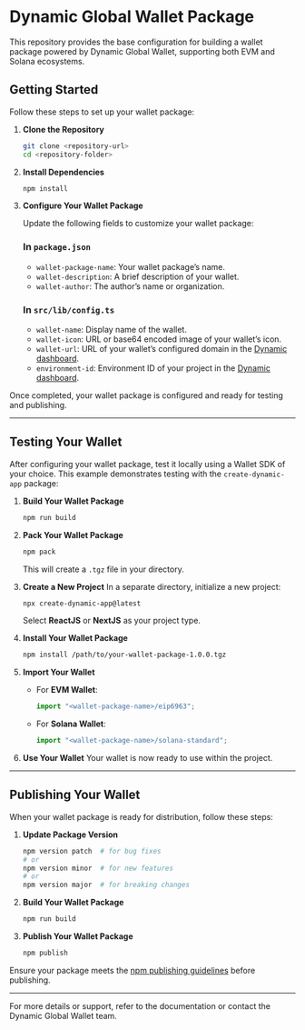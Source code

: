 # Dynamic Global Wallet Package

This repository provides the base configuration for building a wallet package powered by Dynamic Global Wallet, supporting both EVM and Solana ecosystems.

## Getting Started

Follow these steps to set up your wallet package:

1. **Clone the Repository**

   ```bash
   git clone <repository-url>
   cd <repository-folder>
   ```

2. **Install Dependencies**

   ```bash
   npm install
   ```

3. **Configure Your Wallet Package**

   Update the following fields to customize your wallet package:

   ### In `package.json`

   - `wallet-package-name`: Your wallet package’s name.
   - `wallet-description`: A brief description of your wallet.
   - `wallet-author`: The author’s name or organization.

   ### In `src/lib/config.ts`

   - `wallet-name`: Display name of the wallet.
   - `wallet-icon`: URL or base64 encoded image of your wallet’s icon.
   - `wallet-url`: URL of your wallet’s configured domain in the [Dynamic dashboard](https://app.dynamic.xyz/).
   - `environment-id`: Environment ID of your project in the [Dynamic dashboard](https://app.dynamic.xyz/).

Once completed, your wallet package is configured and ready for testing and publishing.

---

## Testing Your Wallet

After configuring your wallet package, test it locally using a Wallet SDK of your choice. This example demonstrates testing with the `create-dynamic-app` package:

1. **Build Your Wallet Package**

   ```bash
   npm run build
   ```

2. **Pack Your Wallet Package**

   ```bash
   npm pack
   ```

   This will create a `.tgz` file in your directory.

3. **Create a New Project**
   In a separate directory, initialize a new project:

   ```bash
   npx create-dynamic-app@latest
   ```

   Select **ReactJS** or **NextJS** as your project type.

4. **Install Your Wallet Package**

   ```bash
   npm install /path/to/your-wallet-package-1.0.0.tgz
   ```

5. **Import Your Wallet**

   - For **EVM Wallet**:

     ```javascript
     import "<wallet-package-name>/eip6963";
     ```

   - For **Solana Wallet**:
     ```javascript
     import "<wallet-package-name>/solana-standard";
     ```

6. **Use Your Wallet**
   Your wallet is now ready to use within the project.

---

## Publishing Your Wallet

When your wallet package is ready for distribution, follow these steps:

1. **Update Package Version**

   ```bash
   npm version patch  # for bug fixes
   # or
   npm version minor  # for new features
   # or
   npm version major  # for breaking changes
   ```

2. **Build Your Wallet Package**

   ```bash
   npm run build
   ```

3. **Publish Your Wallet Package**
   ```bash
   npm publish
   ```

Ensure your package meets the [npm publishing guidelines](https://docs.npmjs.com/cli/v7/commands/npm-publish) before publishing.

---

For more details or support, refer to the documentation or contact the Dynamic Global Wallet team.
